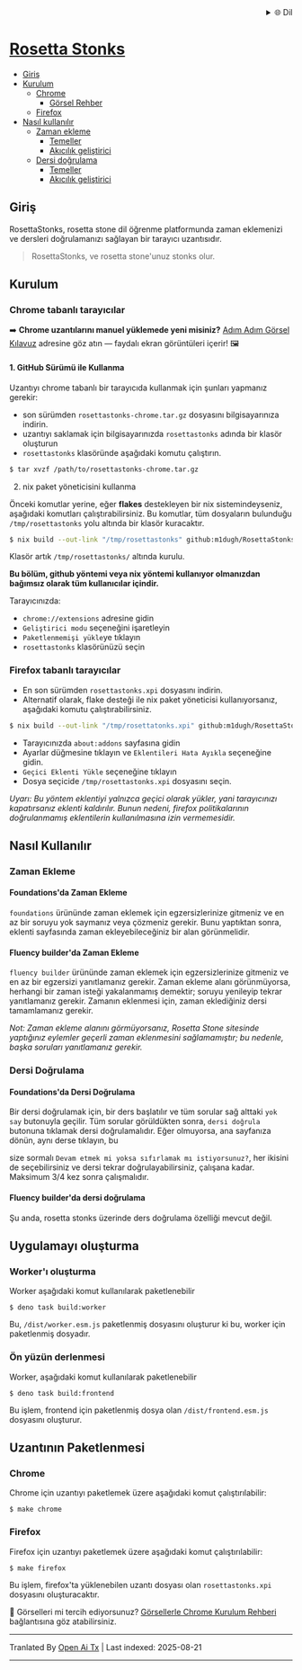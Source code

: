 
<div align="right">
  <details>
    <summary >🌐 Dil</summary>
    <div>
      <div align="center">
        <a href="https://openaitx.github.io/view.html?user=m1dugh&project=RosettaStonks&lang=en">English</a>
        | <a href="https://openaitx.github.io/view.html?user=m1dugh&project=RosettaStonks&lang=zh-CN">简体中文</a>
        | <a href="https://openaitx.github.io/view.html?user=m1dugh&project=RosettaStonks&lang=zh-TW">繁體中文</a>
        | <a href="https://openaitx.github.io/view.html?user=m1dugh&project=RosettaStonks&lang=ja">日本語</a>
        | <a href="https://openaitx.github.io/view.html?user=m1dugh&project=RosettaStonks&lang=ko">한국어</a>
        | <a href="https://openaitx.github.io/view.html?user=m1dugh&project=RosettaStonks&lang=hi">हिन्दी</a>
        | <a href="https://openaitx.github.io/view.html?user=m1dugh&project=RosettaStonks&lang=th">ไทย</a>
        | <a href="https://openaitx.github.io/view.html?user=m1dugh&project=RosettaStonks&lang=fr">Français</a>
        | <a href="https://openaitx.github.io/view.html?user=m1dugh&project=RosettaStonks&lang=de">Deutsch</a>
        | <a href="https://openaitx.github.io/view.html?user=m1dugh&project=RosettaStonks&lang=es">Español</a>
        | <a href="https://openaitx.github.io/view.html?user=m1dugh&project=RosettaStonks&lang=it">Italiano</a>
        | <a href="https://openaitx.github.io/view.html?user=m1dugh&project=RosettaStonks&lang=ru">Русский</a>
        | <a href="https://openaitx.github.io/view.html?user=m1dugh&project=RosettaStonks&lang=pt">Português</a>
        | <a href="https://openaitx.github.io/view.html?user=m1dugh&project=RosettaStonks&lang=nl">Nederlands</a>
        | <a href="https://openaitx.github.io/view.html?user=m1dugh&project=RosettaStonks&lang=pl">Polski</a>
        | <a href="https://openaitx.github.io/view.html?user=m1dugh&project=RosettaStonks&lang=ar">العربية</a>
        | <a href="https://openaitx.github.io/view.html?user=m1dugh&project=RosettaStonks&lang=fa">فارسی</a>
        | <a href="https://openaitx.github.io/view.html?user=m1dugh&project=RosettaStonks&lang=tr">Türkçe</a>
        | <a href="https://openaitx.github.io/view.html?user=m1dugh&project=RosettaStonks&lang=vi">Tiếng Việt</a>
        | <a href="https://openaitx.github.io/view.html?user=m1dugh&project=RosettaStonks&lang=id">Bahasa Indonesia</a>
        | <a href="https://openaitx.github.io/view.html?user=m1dugh&project=RosettaStonks&lang=as">অসমীয়া</
      </div>
    </div>
  </details>
</div>

# Rosetta Stonks

- [Giriş](#introduction)
- [Kurulum](#install)
  - [Chrome](#chrome-tabanlı-tarayıcılar)
    - [Görsel Rehber](#chrome-tabanlı-tarayıcılar)
  - [Firefox](#firefox-tabanlı-tarayıcılar)
- [Nasıl kullanılır](#how-to-use)
  - [Zaman ekleme](#adding-time)
    - [Temeller](#adding-time-in-foundations)
    - [Akıcılık geliştirici](#adding-time-in-fluency-builder)
  - [Dersi doğrulama](#validating-lesson)
    - [Temeller](#validating-lesson-in-foundations)
    - [Akıcılık geliştirici](#validating-lesson-in-fluency-builder)

## Giriş

RosettaStonks, rosetta stone dil öğrenme platformunda zaman eklemenizi ve dersleri
doğrulamanızı sağlayan bir tarayıcı uzantısıdır.

> RosettaStonks, ve rosetta stone'unuz stonks olur.

## Kurulum

### Chrome tabanlı tarayıcılar

➡️ **Chrome uzantılarını manuel yüklemede yeni misiniz?** [Adım Adım Görsel Kılavuz](https://raw.githubusercontent.com/m1dugh/RosettaStonks/master/INSTALL_GUI.md) adresine göz atın — faydalı ekran görüntüleri içerir! 🖼️

#### 1. GitHub Sürümü ile Kullanma

Uzantıyı chrome tabanlı bir tarayıcıda kullanmak için şunları yapmanız gerekir:

- son sürümden `rosettastonks-chrome.tar.gz` dosyasını
  bilgisayarınıza indirin.
- uzantıyı saklamak için bilgisayarınızda `rosettastonks` adında bir klasör oluşturun
- `rosettastonks` klasöründe aşağıdaki komutu çalıştırın.


```bash
$ tar xvzf /path/to/rosettastonks-chrome.tar.gz
```

2. nix paket yöneticisini kullanma

Önceki komutlar yerine, eğer **flakes** destekleyen bir nix sistemindeyseniz,
aşağıdaki komutları çalıştırabilirsiniz. Bu komutlar, tüm dosyaların bulunduğu
`/tmp/rosettastonks` yolu altında bir klasör kuracaktır.

```bash
$ nix build --out-link "/tmp/rosettastonks" github:m1dugh/RosettaStonks#chrome
```

Klasör artık `/tmp/rosettastonks/` altında kurulu.

**Bu bölüm, github yöntemi veya nix yöntemi kullanıyor olmanızdan bağımsız olarak tüm kullanıcılar içindir.**

Tarayıcınızda:

- `chrome://extensions` adresine gidin
- `Geliştirici modu` seçeneğini işaretleyin
- `Paketlenmemişi yükle`ye tıklayın
- `rosettastonks` klasörünüzü seçin

### Firefox tabanlı tarayıcılar

- En son sürümden `rosettastonks.xpi` dosyasını indirin.
- Alternatif olarak, flake desteği ile nix paket yöneticisi kullanıyorsanız, aşağıdaki komutu çalıştırabilirsiniz.



```bash
$ nix build --out-link "/tmp/rosettatonks.xpi" github:m1dugh/RosettaStonks#mozilla
```

- Tarayıcınızda `about:addons` sayfasına gidin
- Ayarlar düğmesine tıklayın ve `Eklentileri Hata Ayıkla` seçeneğine gidin.
- `Geçici Eklenti Yükle` seçeneğine tıklayın
- Dosya seçicide `/tmp/rosettastonks.xpi` dosyasını seçin.

_Uyarı: Bu yöntem eklentiyi yalnızca geçici olarak yükler, yani tarayıcınızı kapatırsanız
eklenti kaldırılır. Bunun nedeni, firefox politikalarının doğrulanmamış eklentilerin kullanılmasına izin vermemesidir._

## Nasıl Kullanılır

### Zaman Ekleme

#### Foundations'da Zaman Ekleme

`foundations` ürününde zaman eklemek için egzersizlerinize gitmeniz ve
en az bir soruyu yok saymanız veya çözmeniz gerekir. Bunu yaptıktan sonra,
eklenti sayfasında zaman ekleyebileceğiniz bir alan görünmelidir.

#### Fluency builder'da Zaman Ekleme

`fluency builder` ürününde zaman eklemek için egzersizlerinize gitmeniz ve
en az bir egzersizi yanıtlamanız gerekir. Zaman ekleme alanı görünmüyorsa,
herhangi bir zaman isteği yakalanmamış demektir; soruyu yenileyip tekrar
yanıtlamanız gerekir. Zamanın eklenmesi için, zaman eklediğiniz dersi
tamamlamanız gerekir.

_Not: Zaman ekleme alanını görmüyorsanız, Rosetta Stone sitesinde yaptığınız
eylemler geçerli zaman eklenmesini sağlamamıştır; bu nedenle, başka soruları
yanıtlamanız gerekir._

### Dersi Doğrulama

#### Foundations'da Dersi Doğrulama

Bir dersi doğrulamak için, bir ders başlatılır ve tüm sorular
sağ alttaki `yok say` butonuyla geçilir. Tüm sorular görüldükten sonra,
`dersi doğrula` butonuna tıklamak dersi doğrulamalıdır. Eğer olmuyorsa, ana sayfanıza dönün, aynı derse tıklayın, bu


size sormalı `Devam etmek mi yoksa sıfırlamak mı istiyorsunuz?`, her ikisini de seçebilirsiniz ve
dersi tekrar doğrulayabilirsiniz, çalışana kadar. Maksimum 3/4 kez sonra çalışmalıdır.

#### Fluency builder'da dersi doğrulama

Şu anda, rosetta stonks üzerinde ders doğrulama özelliği mevcut değil.

## Uygulamayı oluşturma

### Worker'ı oluşturma

Worker aşağıdaki komut kullanılarak paketlenebilir

```
$ deno task build:worker
```

Bu, `/dist/worker.esm.js` paketlenmiş dosyasını oluşturur ki bu, worker için paketlenmiş dosyadır.

### Ön yüzün derlenmesi

Worker, aşağıdaki komut kullanılarak paketlenebilir


```
$ deno task build:frontend
```

Bu işlem, frontend için paketlenmiş dosya olan `/dist/frontend.esm.js` dosyasını oluşturur.

## Uzantının Paketlenmesi

### Chrome

Chrome için uzantıyı paketlemek üzere aşağıdaki komut çalıştırılabilir:


```
$ make chrome
```

### Firefox

Firefox için uzantıyı paketlemek üzere aşağıdaki komut çalıştırılabilir:

```
$ make firefox
```

Bu işlem, firefox'ta yüklenebilen uzantı dosyası olan `rosettastonks.xpi` dosyasını oluşturacaktır.

📸 Görselleri mi tercih ediyorsunuz? [Görsellerle Chrome Kurulum Rehberi](https://raw.githubusercontent.com/m1dugh/RosettaStonks/master/INSTALL_GUI.md) bağlantısına göz atabilirsiniz.


---

Tranlated By [Open Ai Tx](https://github.com/OpenAiTx/OpenAiTx) | Last indexed: 2025-08-21

---